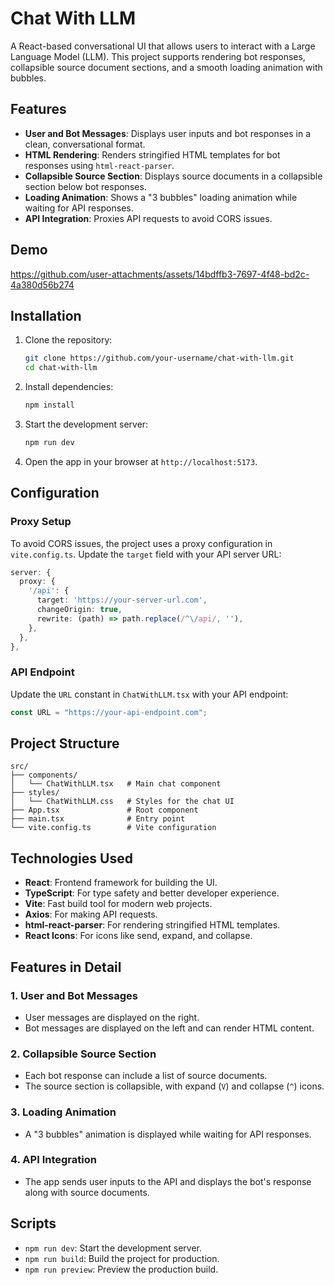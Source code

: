 # Chat With LLM

A React-based conversational UI that allows users to interact with a Large Language Model (LLM). This project supports rendering bot responses, collapsible source document sections, and a smooth loading animation with bubbles.

## Features

- **User and Bot Messages**: Displays user inputs and bot responses in a clean, conversational format.
- **HTML Rendering**: Renders stringified HTML templates for bot responses using `html-react-parser`.
- **Collapsible Source Section**: Displays source documents in a collapsible section below bot responses.
- **Loading Animation**: Shows a "3 bubbles" loading animation while waiting for API responses.
- **API Integration**: Proxies API requests to avoid CORS issues.

## Demo
https://github.com/user-attachments/assets/14bdffb3-7697-4f48-bd2c-4a380d56b274

## Installation

1. Clone the repository:
   ```bash
   git clone https://github.com/your-username/chat-with-llm.git
   cd chat-with-llm
   ```

2. Install dependencies:
   ```bash
   npm install
   ```

3. Start the development server:
   ```bash
   npm run dev
   ```

4. Open the app in your browser at `http://localhost:5173`.

## Configuration

### Proxy Setup
To avoid CORS issues, the project uses a proxy configuration in `vite.config.ts`. Update the `target` field with your API server URL:
```typescript
server: {
  proxy: {
    '/api': {
      target: 'https://your-server-url.com',
      changeOrigin: true,
      rewrite: (path) => path.replace(/^\/api/, ''),
    },
  },
},
```

### API Endpoint
Update the `URL` constant in `ChatWithLLM.tsx` with your API endpoint:
```typescript
const URL = "https://your-api-endpoint.com";
```

## Project Structure

```
src/
├── components/
│   └── ChatWithLLM.tsx   # Main chat component
├── styles/
│   └── ChatWithLLM.css   # Styles for the chat UI
├── App.tsx               # Root component
├── main.tsx              # Entry point
└── vite.config.ts        # Vite configuration
```

## Technologies Used

- **React**: Frontend framework for building the UI.
- **TypeScript**: For type safety and better developer experience.
- **Vite**: Fast build tool for modern web projects.
- **Axios**: For making API requests.
- **html-react-parser**: For rendering stringified HTML templates.
- **React Icons**: For icons like send, expand, and collapse.

## Features in Detail

### 1. User and Bot Messages
- User messages are displayed on the right.
- Bot messages are displayed on the left and can render HTML content.

### 2. Collapsible Source Section
- Each bot response can include a list of source documents.
- The source section is collapsible, with expand (`V`) and collapse (`^`) icons.

### 3. Loading Animation
- A "3 bubbles" animation is displayed while waiting for API responses.

### 4. API Integration
- The app sends user inputs to the API and displays the bot's response along with source documents.

## Scripts

- `npm run dev`: Start the development server.
- `npm run build`: Build the project for production.
- `npm run preview`: Preview the production build.
